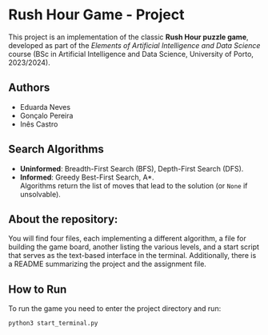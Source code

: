# Rush Hour Game - Project
This project is an implementation of the classic **Rush Hour puzzle game**, developed as part of the *Elements of Artificial Intelligence and Data Science* course (BSc in Artificial Intelligence and Data Science, University of Porto, 2023/2024).

## Authors
* Eduarda Neves
* Gonçalo Pereira
* Inês Castro  

##  Search Algorithms
- **Uninformed**: Breadth-First Search (BFS), Depth-First Search (DFS).  
- **Informed**: Greedy Best-First Search, A*.  
Algorithms return the list of moves that lead to the solution (or `None` if unsolvable).

## About the repository:
You will find four files, each implementing a different algorithm, a file for building the game board, another listing the various levels, and a start script that serves as the text-based interface in the terminal. Additionally, there is a README summarizing the project and the assignment file.

## How to Run
To run the game you need to enter the project directory and run:
```bash
python3 start_terminal.py

